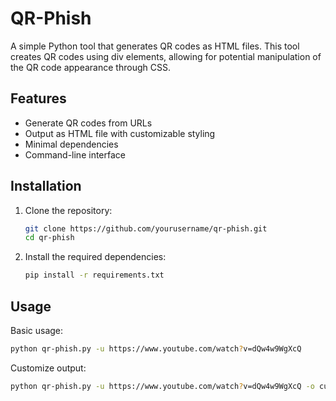 # QR-Phish

A simple Python tool that generates QR codes as HTML files. This tool creates QR codes using div elements, allowing for potential manipulation of the QR code appearance through CSS.

## Features

- Generate QR codes from URLs
- Output as HTML file with customizable styling
- Minimal dependencies
- Command-line interface

## Installation

1. Clone the repository:
   ```bash
   git clone https://github.com/yourusername/qr-phish.git
   cd qr-phish
   ```

2. Install the required dependencies:
   ```bash
   pip install -r requirements.txt
   ```
## Usage

Basic usage:
```bash
python qr-phish.py -u https://www.youtube.com/watch?v=dQw4w9WgXcQ
```

Customize output:
```bash
python qr-phish.py -u https://www.youtube.com/watch?v=dQw4w9WgXcQ -o custom-qr.html
```



